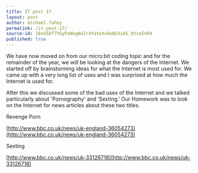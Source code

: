 ```yaml
---
title: IT post 17
layout: post
author: michael.fahey
permalink: /it-post-17/
source-id: 18vG5Df7YGyPzWegNoIr4YateXv8eBChiAS_0tzoInR4
published: true
---
```

We have now moved on from our micro:bit coding topic and for the remainder of the year, we will be looking at the dangers of the Internet. We started off by brainstorming ideas for what the Internet is most used for. We came up with a very long list of uses and I was surprised at how much the Internet is used for. 

After this we discussed some of the bad uses of the Internet and we talked particularly about 'Pornography' and ‘Sexting.’ Our Homework was to look on the Internet for news articles about these two titles.

Revenge Porn

[http://www.bbc.co.uk/news/uk-england-36054273](http://www.bbc.co.uk/news/uk-england-36054273)

Sexting

[http://www.bbc.co.uk/news/uk-33126718](http://www.bbc.co.uk/news/uk-33126718)

